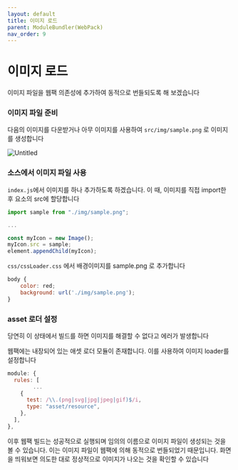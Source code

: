 ```yaml
---
layout: default
title: 이미지 로드
parent: ModuleBundler(WebPack)
nav_order: 9
---
```


# 이미지 로드

이미지 파일을 웹팩 의존성에 추가하여 동적으로 번들되도록 해 보겠습니다

### 이미지 파일 준비

다음의 이미지를 다운받거나 아무 이미지를 사용하여 `src/img/sample.png` 로 이미지를 생성합니다

![Untitled](https://s3-us-west-2.amazonaws.com/secure.notion-static.com/5139530d-2968-4e1c-b421-bb274acaf231/Untitled.png)

### 소스에서 이미지 파일 사용

`index.js`에서 이미지를 하나 추가하도록 하겠습니다. 이 때, 이미지를 직접 import한 후 요소의 src에 할당합니다

```jsx
import sample from "./img/sample.png";

...

const myIcon = new Image();
myIcon.src = sample;
element.appendChild(myIcon);
```

`css/cssLoader.css` 에서 배경이미지를 sample.png 로 추가합니다

```jsx
body {
    color: red;
    background: url('./img/sample.png');
}
```

### asset 로더 설정

당연히 이 상태에서 빌드를 하면 이미지를 해결할 수 없다고 에러가 발생합니다

웹팩에는 내장되어 있는 애셋 로더 모듈이 존재합니다. 이를 사용하여 이미지 loader를 설정합니다

```jsx
module: {
  rules: [
		...
    {
      test: /\\.(png|svg|jpg|jpeg|gif)$/i,
      type: "asset/resource",
    },
  ],
},
```

이후 웹팩 빌드는 성공적으로 실행되며 임의의 이름으로 이미지 파일이 생성되는 것을 볼 수 있습니다. 이는 이미지 파일이 웹팩에 의해 동적으로 번들되었기 때문입니다. 화면을 띄워보면 의도한 대로 정상적으로 이미지가 나오는 것을 확인할 수 있습니다
